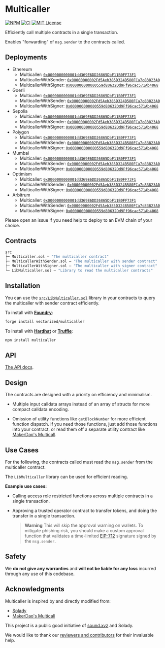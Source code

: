 # Multicaller

[![NPM][npm-shield]][npm-url]
[![CI][ci-shield]][ci-url]
[![MIT License][license-shield]][license-url]

Efficiently call multiple contracts in a single transaction.

Enables "forwarding" of `msg.sender` to the contracts called.

## Deployments

- Ethereum 
  - Multicaller: [`0x0000000000001dd369E6DD26865DbF11B0FF73F1`](https://etherscan.io/address/0x0000000000001dd369E6DD26865DbF11B0FF73F1)
  - MulticallerWithSender: [`0x00000000002Fd5Aeb385D324B580FCa7c83823A0`](https://etherscan.io/address/0x00000000002Fd5Aeb385D324B580FCa7c83823A0)
  - MulticallerWithSigner: [`0x000000000000559d80632Dd9Ff96cac571Ab4068`](https://etherscan.io/address/0x000000000000559d80632Dd9Ff96cac571Ab4068)
- Goerli 
  - Multicaller: [`0x0000000000001dd369E6DD26865DbF11B0FF73F1`](https://goerli.etherscan.io/address/0x0000000000001dd369E6DD26865DbF11B0FF73F1)
  - MulticallerWithSender: [`0x00000000002Fd5Aeb385D324B580FCa7c83823A0`](https://goerli.etherscan.io/address/0x00000000002Fd5Aeb385D324B580FCa7c83823A0)
  - MulticallerWithSigner: [`0x000000000000559d80632Dd9Ff96cac571Ab4068`](https://goerli.etherscan.io/address/0x000000000000559d80632Dd9Ff96cac571Ab4068)
- Sepolia 
  - Multicaller: [`0x0000000000001dd369E6DD26865DbF11B0FF73F1`](https://sepolia.etherscan.io/address/0x0000000000001dd369E6DD26865DbF11B0FF73F1)
  - MulticallerWithSender: [`0x00000000002Fd5Aeb385D324B580FCa7c83823A0`](https://sepolia.etherscan.io/address/0x00000000002Fd5Aeb385D324B580FCa7c83823A0)
  - MulticallerWithSigner: [`0x000000000000559d80632Dd9Ff96cac571Ab4068`](https://sepolia.etherscan.io/address/0x000000000000559d80632Dd9Ff96cac571Ab4068)
- Polygon 
  - Multicaller: [`0x0000000000001dd369E6DD26865DbF11B0FF73F1`](https://polygonscan.com/address/0x0000000000001dd369E6DD26865DbF11B0FF73F1)
  - MulticallerWithSender: [`0x00000000002Fd5Aeb385D324B580FCa7c83823A0`](https://polygonscan.com/address/0x00000000002Fd5Aeb385D324B580FCa7c83823A0)
  - MulticallerWithSigner: [`0x000000000000559d80632Dd9Ff96cac571Ab4068`](https://polygonscan.com/address/0x000000000000559d80632Dd9Ff96cac571Ab4068)
- Mumbai 
  - Multicaller: [`0x0000000000001dd369E6DD26865DbF11B0FF73F1`](https://mumbai.polygonscan.com/address/0x0000000000001dd369E6DD26865DbF11B0FF73F1)
  - MulticallerWithSender: [`0x00000000002Fd5Aeb385D324B580FCa7c83823A0`](https://mumbai.polygonscan.com/address/0x00000000002Fd5Aeb385D324B580FCa7c83823A0)
  - MulticallerWithSigner: [`0x000000000000559d80632Dd9Ff96cac571Ab4068`](https://mumbai.polygonscan.com/address/0x000000000000559d80632Dd9Ff96cac571Ab4068)
- Optimism 
  - Multicaller: [`0x0000000000001dd369E6DD26865DbF11B0FF73F1`](https://optimistic.etherscan.io/address/0x0000000000001dd369E6DD26865DbF11B0FF73F1)
  - MulticallerWithSender: [`0x00000000002Fd5Aeb385D324B580FCa7c83823A0`](https://optimistic.etherscan.io/address/0x00000000002Fd5Aeb385D324B580FCa7c83823A0)
  - MulticallerWithSigner: [`0x000000000000559d80632Dd9Ff96cac571Ab4068`](https://optimistic.etherscan.io/address/0x000000000000559d80632Dd9Ff96cac571Ab4068)
- Arbitrum 
  - Multicaller: [`0x0000000000001dd369E6DD26865DbF11B0FF73F1`](https://arbiscan.io/address/0x0000000000001dd369E6DD26865DbF11B0FF73F1)
  - MulticallerWithSender: [`0x00000000002Fd5Aeb385D324B580FCa7c83823A0`](https://arbiscan.io/address/0x00000000002Fd5Aeb385D324B580FCa7c83823A0)
  - MulticallerWithSigner: [`0x000000000000559d80632Dd9Ff96cac571Ab4068`](https://arbiscan.io/address/0x000000000000559d80632Dd9Ff96cac571Ab4068)

Please open an issue if you need help to deploy to an EVM chain of your choice.

## Contracts

```ml
src
├─ Multicaller.sol — "The multicaller contract"
├─ MulticallerWithSender.sol — "The multicaller with sender contract"
├─ MulticallerWithSigner.sol — "The multicaller with signer contract"
└─ LibMulticaller.sol — "Library to read the multicaller contracts"
``` 

## Installation

You can use the [`src/LibMulticaller.sol`](./src/LibMulticaller.sol) library in your contracts to query the multicaller with sender contract efficiently.

To install with [**Foundry**](https://github.com/gakonst/foundry):

```sh
forge install vectorized/multicaller
```

To install with [**Hardhat**](https://github.com/nomiclabs/hardhat) or [**Truffle**](https://github.com/trufflesuite/truffle):

```sh
npm install multicaller
```

## API

[The API docs](API.md).


## Design

The contracts are designed with a priority on efficiency and minimalism. 

- Multiple input calldata arrays instead of an array of structs for more compact calldata encoding.

- Omission of utility functions like `getBlockNumber` for more efficient function dispatch. If you need those functions, just add those functions into your contract, or read them off a separate utility contract like [MakerDao's Multicall](https://github.com/makerdao/multicall).

## Use Cases

For the following, the contracts called must read the `msg.sender` from the multicaller contract. 

The `LibMulticaller` library can be used for efficient reading.

**Example use cases:**

- Calling access role restricted functions across multiple contracts in a single transaction. 

- Approving a trusted operator contract to transfer tokens, and doing the transfer in a single transaction. 

  > **Warning** This will skip the approval warning on wallets. To mitigate phishing risk, you should make a custom approval function that validates a time-limited [EIP-712](https://eips.ethereum.org/EIPS/eip-712) signature signed by the `msg.sender`. 

## Safety

We **do not give any warranties** and **will not be liable for any loss** incurred through any use of this codebase.

## Acknowledgments

Multicaller is inspired by and directly modified from:

- [Solady](https://github.com/vectorized/solady)
- [MakerDao's Multicall](https://github.com/makerdao/multicall)

This project is a public good initiative of [sound.xyz](https://sound.xyz) and Solady.

We would like to thank our [reviewers and contributors](credits.txt) for their invaluable help.

[npm-shield]: https://img.shields.io/npm/v/multicaller.svg
[npm-url]: https://www.npmjs.com/package/multicaller

[ci-shield]: https://img.shields.io/github/actions/workflow/status/vectorized/multicaller/ci.yml?label=build&branch=main
[ci-url]: https://github.com/vectorized/multicaller/actions/workflows/ci.yml

[license-shield]: https://img.shields.io/badge/License-MIT-green.svg
[license-url]: https://github.com/vectorized/multicaller/blob/main/LICENSE.txt
 
